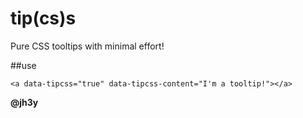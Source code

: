 tip(cs)s
===
Pure CSS tooltips with minimal effort!

##use

    <a data-tipcss="true" data-tipcss-content="I'm a tooltip!"></a>

__@jh3y__
